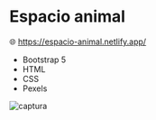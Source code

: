 # Espacio animal
:globe_with_meridians: https://espacio-animal.netlify.app/
- Bootstrap 5
- HTML
- CSS
- Pexels

![captura](https://user-images.githubusercontent.com/86317658/194678564-398fe731-12ca-45e6-9a74-7aa50c177feb.png)
